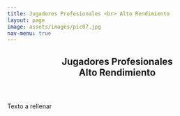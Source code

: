 ```yaml
---
title: Jugadores Profesionales <br> Alto Rendimiento
layout: page
image: assets/images/pic07.jpg
nav-menu: true
---
```


<!-- Main -->
<div id="main">

<!-- One -->
<section id="one">
	<div class="inner">
		<header class="major">
			<h2>Jugadores Profesionales <br> Alto Rendimiento</h2>
		</header>
		<p>Texto a rellenar</p>
	</div>
</section>